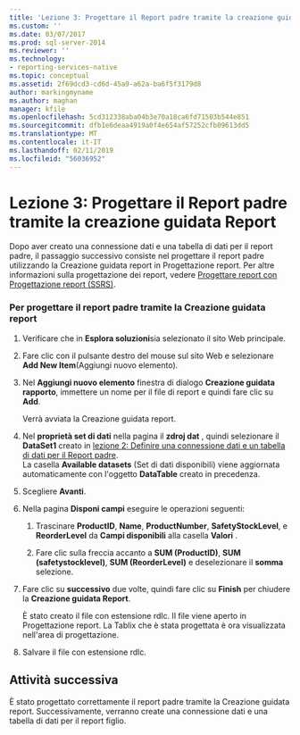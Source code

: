 ```yaml
---
title: 'Lezione 3: Progettare il Report padre tramite la creazione guidata rapporto | Microsoft Docs'
ms.custom: ''
ms.date: 03/07/2017
ms.prod: sql-server-2014
ms.reviewer: ''
ms.technology:
- reporting-services-native
ms.topic: conceptual
ms.assetid: 2f69dcd3-cd6d-45a9-a62a-ba6f5f3179d8
author: markingmyname
ms.author: maghan
manager: kfile
ms.openlocfilehash: 5cd312338aba04b3e70a18ca6fd71503b544e851
ms.sourcegitcommit: dfb1e6deaa4919a0f4e654af57252cfb09613dd5
ms.translationtype: MT
ms.contentlocale: it-IT
ms.lasthandoff: 02/11/2019
ms.locfileid: "56036952"
---
```

# <a name="lesson-3-design-the-parent-report-using-the-report-wizard"></a>Lezione 3: Progettare il Report padre tramite la creazione guidata Report
  Dopo aver creato una connessione dati e una tabella di dati per il report padre, il passaggio successivo consiste nel progettare il report padre utilizzando la Creazione guidata report in Progettazione report. Per altre informazioni sulla progettazione dei report, vedere [Progettare report con Progettazione report &#40;SSRS&#41;](tools/design-reporting-services-paginated-reports-with-report-designer-ssrs.md).  
  
### <a name="to-design-the-parent-report-using-the-report-wizard"></a>Per progettare il report padre tramite la Creazione guidata report  
  
1.  Verificare che in **Esplora soluzioni**sia selezionato il sito Web principale.  
  
2.  Fare clic con il pulsante destro del mouse sul sito Web e selezionare **Add New Item**(Aggiungi nuovo elemento).  
  
3.  Nel **Aggiungi nuovo elemento** finestra di dialogo **Creazione guidata rapporto**, immettere un nome per il file di report e quindi fare clic su **Add**.  
  
     Verrà avviata la Creazione guidata report.  
  
4.  Nel **proprietà set di dati** nella pagina il **zdroj dat** , quindi selezionare il **DataSet1** creato in [lezione 2: Definire una connessione dati e un tabella di dati per il Report padre](lesson-2-define-a-data-connection-and-data-table-for-parent-report.md).  
    La casella **Available datasets** (Set di dati disponibili) viene aggiornata automaticamente con l'oggetto **DataTable** creato in precedenza.  
  
5.  Scegliere **Avanti**.  
  
6.  Nella pagina **Disponi campi** eseguire le operazioni seguenti:  
  
    1.  Trascinare **ProductID**, **Name**, **ProductNumber**, **SafetyStockLevel**, e **ReorderLevel** da **Campi disponibili** alla casella **Valori** .  
  
    2.  Fare clic sulla freccia accanto a **SUM (ProductID)**, **SUM (safetystocklevel)**, **SUM (ReorderLevel)** e deselezionare il **somma** selezione.  
  
7.  Fare clic su **successivo** due volte, quindi fare clic su **Finish** per chiudere la **Creazione guidata Report**.  
  
     È stato creato il file con estensione rdlc. Il file viene aperto in Progettazione report. La Tablix che è stata progettata è ora visualizzata nell'area di progettazione.  
  
8.  Salvare il file con estensione rdlc.  
  
## <a name="next-task"></a>Attività successiva  
 È stato progettato correttamente il report padre tramite la Creazione guidata report. Successivamente, verranno create una connessione dati e una tabella di dati per il report figlio.  
  
  
